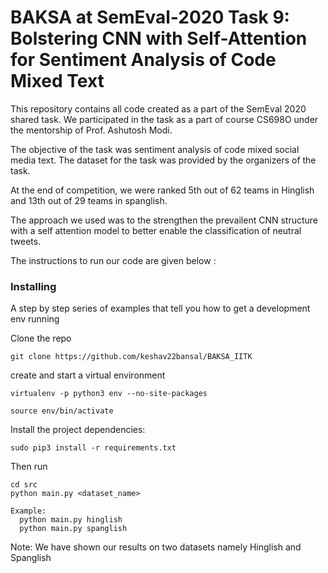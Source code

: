 # BAKSA at SemEval-2020 Task 9: Bolstering CNN with Self-Attention for Sentiment Analysis of Code Mixed Text

This repository contains all code created as a part of the SemEval 2020 shared task. We participated in the task as a part of course CS698O under the mentorship of Prof. Ashutosh Modi.

The objective of the task was sentiment analysis of code mixed social media text. The dataset for the task was provided by the organizers of the task.

At the end of competition, we were ranked 5th out of 62 teams in Hinglish and 13th out of 29 teams in spanglish.


The approach we used was to the strengthen the prevailent CNN structure with a self attention model to better enable the classification of neutral tweets.

The instructions to run our code are given below :


### Installing

A step by step series of examples that tell you how to get a development env running

Clone the repo

```
git clone https://github.com/keshav22bansal/BAKSA_IITK
```
create and start a virtual environment

```
virtualenv -p python3 env --no-site-packages

source env/bin/activate
```
Install the project dependencies:
```
sudo pip3 install -r requirements.txt

```

Then run
```
cd src
python main.py <dataset_name>

Example:
  python main.py hinglish
  python main.py spanglish
```
Note: We have shown our results on two datasets namely Hinglish and Spanglish
